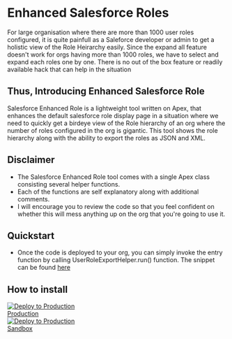 # Enhanced Salesforce Roles

For large organisation where there are more than 1000 user roles configured, it is quite painfull as a Saleforce developer or admin to get a holistic view of the Role Heirarchy easily.
Since the expand all feature doesn't work for orgs having more than 1000 roles, we have to select and expand each roles one by one. There is no out of the box feature or readily available
hack that can help in the situation

## Thus, Introducing Enhanced Salesforce Role

Salesforce Enhanced Role is a lightweight tool written on Apex, that enhances the default salesforce role display page in a situation where we need to quickly get a birdeye view of the Role hierarchy of an org where the number of roles configured in the org is gigantic. This tool shows the role hierarchy along with the ability to export the roles as JSON and XML.

## Disclaimer

- The Salesforce Enhanced Role tool comes with a single Apex class consisting several helper functions.
- Each of the functions are self explanatory along with additional comments.
- I will encourage you to review the code so that you feel confident on whether this will mess anything up on the org that you're going to use it.

## Quickstart

- Once the code is deployed to your org, you can simply invoke the entry function
  by calling UserRoleExportHelper.run() function. The snippet can be found [here](https://github.com/KushalB/EnhancedSalesforceRoles/blob/master/scripts/apex/runRoleManager.apex)

## How to install

<a href="https://login.salesforce.com/packaging/installPackage.apexp?p0=04t7F000005dEcU" target="_blank">
  <img alt="Deploy to Production"
       src="https://raw.githubusercontent.com/afawcett/githubsfdeploy/master/deploy.png"> <br> Production <br>
</a>
<a href="https://test.salesforce.com/packaging/installPackage.apexp?p0=04t7F000005dEcU" target="_blank">
  <img alt="Deploy to Production"
       src="https://raw.githubusercontent.com/afawcett/githubsfdeploy/master/deploy.png"> <br> Sandbox
</a>
